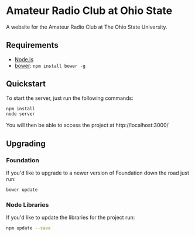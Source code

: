 # Amateur Radio Club at Ohio State

A website for the Amateur Radio Club at The Ohio State University.

## Requirements

  * [Node.js](http://nodejs.org)
  * [bower](http://bower.io): `npm install bower -g`

## Quickstart

To start the server, just run the following commands:

````bash
npm install
node server
````

You will then be able to access the project at http://localhost:3000/

## Upgrading

### Foundation

If you'd like to upgrade to a newer version of Foundation down the road just run:

```bash
bower update
```
### Node Libraries

If you'd like to update the libraries for the project run:
````bash
npm update --save
````
